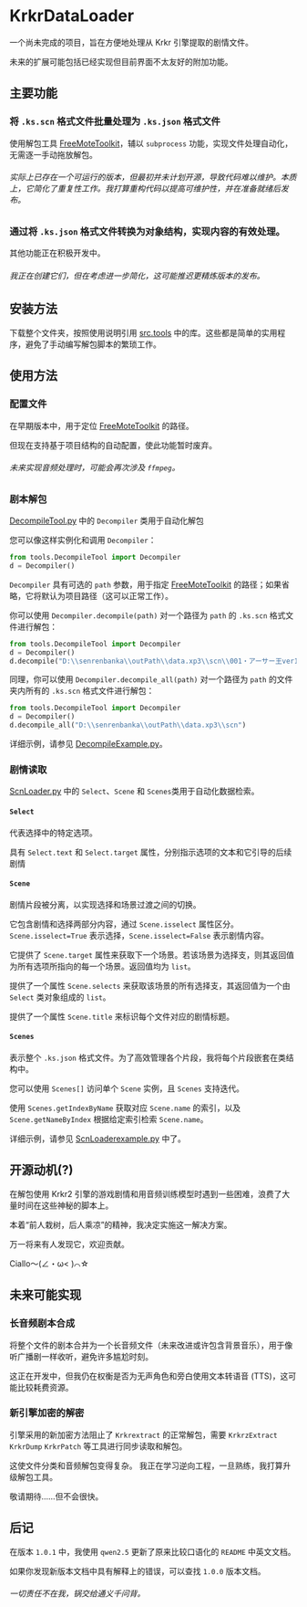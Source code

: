 # KrkrDataLoader

一个尚未完成的项目，旨在方便地处理从 Krkr 引擎提取的剧情文件。

未来的扩展可能包括已经实现但目前界面不太友好的附加功能。

## 主要功能

### 将 ``.ks.scn`` 格式文件批量处理为 ``.ks.json`` 格式文件

使用解包工具 [FreeMoteToolkit](../src/FreeMoteToolkit)，辅以 ``subprocess`` 功能，实现文件处理自动化，无需逐一手动拖放解包。

###### 实际上已存在一个可运行的版本，但最初并未计划开源，导致代码难以维护。本质上，它简化了重复性工作。我打算重构代码以提高可维护性，并在准备就绪后发布。

### 通过将 ``.ks.json`` 格式文件转换为对象结构，实现内容的有效处理。


其他功能正在积极开发中。

###### 我正在创建它们，但在考虑进一步简化，这可能推迟更精炼版本的发布。

## 安装方法

下载整个文件夹，按照使用说明引用 [src.tools](../src/tools) 中的库。这些都是简单的实用程序，避免了手动编写解包脚本的繁琐工作。

## 使用方法

### **配置文件**

在早期版本中，用于定位 [FreeMoteToolkit](../src/FreeMoteToolkit) 的路径。

但现在支持基于项目结构的自动配置，使此功能暂时废弃。

###### 未来实现音频处理时，可能会再次涉及 ``ffmpeg``。

### **剧本解包**

[DecompileTool.py](../src/tools/DecompileTool.py) 中的 ``Decompiler`` 类用于自动化解包

您可以像这样实例化和调用 ``Decompiler``：
~~~python
from tools.DecompileTool import Decompiler
d = Decompiler()
~~~

``Decompiler`` 具有可选的 ``path`` 参数，用于指定 [FreeMoteToolkit](../src/FreeMoteToolkit) 的路径；如果省略，它将默认为项目路径（这可以正常工作）。

你可以使用 ``Decompiler.decompile(path)`` 对一个路径为 ``path`` 的 ``.ks.scn`` 格式文件进行解包：
~~~python
from tools.DecompileTool import Decompiler
d = Decompiler()
d.decompile("D:\\senrenbanka\\outPath\\data.xp3\\scn\\001・アーサー王ver1.07.ks.scn")
~~~

同理，你可以使用 ``Decompiler.decompile_all(path)`` 对一个路径为 ``path`` 的文件夹内所有的 ``.ks.scn`` 格式文件进行解包：
~~~python
from tools.DecompileTool import Decompiler
d = Decompiler()
d.decompile_all("D:\\senrenbanka\\outPath\\data.xp3\\scn")
~~~

详细示例，请参见 [DecompileExample.py](../examples/DecompileExample.py)。

### **剧情读取**

[ScnLoader.py](../src/tools/ScnLoader.py) 中的 ``Select``、``Scene`` 和 ``Scenes``类用于自动化数据检索。

#### ``Select``

代表选择中的特定选项。

具有 ``Select.text`` 和 ``Select.target`` 属性，分别指示选项的文本和它引导的后续剧情

#### ``Scene``

剧情片段被分离，以实现选择和场景过渡之间的切换。

它包含剧情和选择两部分内容，通过 ``Scene.isselect`` 属性区分。``Scene.isselect=True`` 表示选择，``Scene.isselect=False`` 表示剧情内容。

它提供了 ``Scene.target`` 属性来获取下一个场景。若该场景为选择支，则其返回值为所有选项所指向的每一个场景。返回值均为 ``list``。

提供了一个属性 ``Scene.selects`` 来获取该场景的所有选择支，其返回值为一个由 ``Select`` 类对象组成的 ``list``。

提供了一个属性 ``Scene.title`` 来标识每个文件对应的剧情标题。

#### ``Scenes``

表示整个 ``.ks.json`` 格式文件。为了高效管理各个片段，我将每个片段嵌套在类结构中。

您可以使用 ``Scenes[]`` 访问单个 ``Scene`` 实例，且 ``Scenes`` 支持迭代。

使用 ``Scenes.getIndexByName`` 获取对应 ``Scene.name`` 的索引，以及 ``Scene.getNameByIndex`` 根据给定索引检索  ``Scene.name``。

详细示例，请参见 [ScnLoaderexample.py](../examples/ScnLoaderExample.py) 中了。

## 开源动机(?)

在解包使用 Krkr2 引擎的游戏剧情和用音频训练模型时遇到一些困难，浪费了大量时间在这些神秘的脚本上。

本着“前人栽树，后人乘凉”的精神，我决定实施这一解决方案。

万一将来有人发现它，欢迎贡献。

Ciallo～(∠・ω< )⌒☆

## 未来可能实现

### 长音频剧本合成
将整个文件的剧本合并为一个长音频文件（未来改进或许包含背景音乐），用于像听广播剧一样收听，避免许多尴尬时刻。 

这正在开发中，但我仍在权衡是否为无声角色和旁白使用文本转语音 (TTS)，这可能比较耗费资源。

### 新引擎加密的解密

引擎采用的新加密方法阻止了 ``Krkrextract`` 的正常解包，需要 ``KrkrzExtract`` ``KrkrDump`` ``KrkrPatch`` 等工具进行同步读取和解包。

这使文件分类和音频解包变得复杂。 我正在学习逆向工程，一旦熟练，我打算升级解包工具。

敬请期待……但不会很快。

## 后记

在版本 ``1.0.1`` 中，我使用 ``qwen2.5`` 更新了原来比较口语化的 ``README`` 中英文文档。

如果你发现新版本文档中具有解释上的错误，可以查找 ``1.0.0`` 版本文档。

###### 一切责任不在我，锅交给通义千问背。
